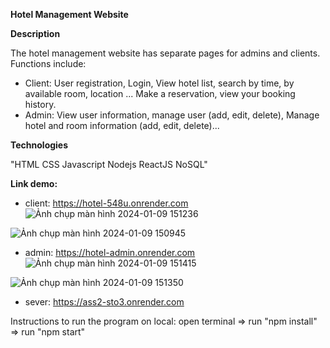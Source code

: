 **Hotel Management Website**

**Description**

The hotel management website has separate pages for admins and clients. Functions include:
- Client: User registration, Login, View hotel list, search by time, by available room, location ... Make a reservation, view your booking history.
- Admin: View user information, manage user (add, edit, delete), Manage hotel and room information (add, edit, delete)...
  
**Technologies**

"HTML
CSS
Javascript
Nodejs
ReactJS
NoSQL"

**Link demo:**

- client: https://hotel-548u.onrender.com
![Ảnh chụp màn hình 2024-01-09 151236](https://github.com/huydinh-ng/hotel_admin/assets/131755314/bf83851d-aa3a-4d90-b9b2-042d73f776ec)

![Ảnh chụp màn hình 2024-01-09 150945](https://github.com/huydinh-ng/hotel_admin/assets/131755314/444a267a-0147-42b0-a470-1238170157f0)

- admin: https://hotel-admin.onrender.com
![Ảnh chụp màn hình 2024-01-09 151415](https://github.com/huydinh-ng/hotel_admin/assets/131755314/74531929-6abd-4296-b37b-e5cbe6155396)

![Ảnh chụp màn hình 2024-01-09 151350](https://github.com/huydinh-ng/hotel_admin/assets/131755314/4c0721fe-329f-497e-9368-7407eb202d71)

- sever: https://ass2-sto3.onrender.com

Instructions to run the program on local: open terminal => run "npm install" => run "npm start"
